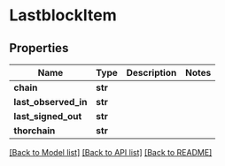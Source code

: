 # LastblockItem

## Properties
Name | Type | Description | Notes
------------ | ------------- | ------------- | -------------
**chain** | **str** |  | 
**last_observed_in** | **str** |  | 
**last_signed_out** | **str** |  | 
**thorchain** | **str** |  | 

[[Back to Model list]](../README.md#documentation-for-models) [[Back to API list]](../README.md#documentation-for-api-endpoints) [[Back to README]](../README.md)

